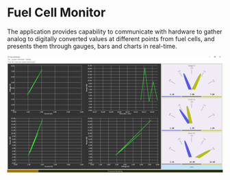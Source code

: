 # Fuel Cell Monitor

The application provides capability to communicate with hardware to gather analog to digitally converted values at different points from fuel cells, and presents them through gauges, bars and charts in real-time.

![Fuel Cell Monitor](./.bin/Screenshot.png)


